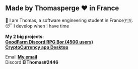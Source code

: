 ## Made by Thomasperge ❤️ in France
🥱 I am Thomas, a software engineering student in France🇫🇷. <br>
😴 I develop when I have time <br>
<br>
**My 2 big projects:**<br>
**[GoodFarm Discord RPG Bor (4500 users)](https://github.com/thomasperge/GoodFarm-DiscordBot)**<br>
**[CryptoCurrency app Desktop](https://github.com/thomasperge/CryptoCurrency-Desktop-apps)**<br>

Email **[My email](mailto:thomaskauffmant74@gmail.com)**<br>
Discord **ElThomas#2446**<br>
